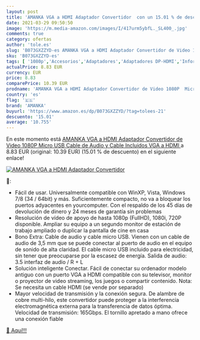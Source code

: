 ```yaml
---
layout: post
title: 'AMANKA VGA a HDMI Adaptador Convertidor  con un 15.01 % de descuento'
date: 2021-03-29 09:50:50
image: 'https://m.media-amazon.com/images/I/417urm5ybfL._SL400_.jpg'
comments: true
category: ofertas
author: 'tole.es'
slug: 'B073GXZZYD-es AMANKA VGA a HDMI Adaptador Convertidor de Video 1080P...'
sku: 'B073GXZZYD-es'
tags: [ '1080p','Accesorios','Adaptadores','Adaptadores DP-HDMI','Informática','amanka', ]
actualPrice: 8.83 EUR
currency: EUR
price: 8.83
comparePrice: 10.39 EUR
prodname: 'AMANKA VGA a HDMI Adaptador Convertidor de Video 1080P  Micro USB Cable de Audio y Cable Incluidos  VGA a HDMI '
country: 'es'
flag: '🇪🇸'
brand: 'AMANKA'
buyurl: 'https://www.amazon.es/dp/B073GXZZYD/?tag=tolees-21'
descuento: '15.01'
average: '10.755'
---
```


En este momento está [AMANKA VGA a HDMI Adaptador Convertidor de Video 1080P  Micro USB Cable de Audio y Cable Incluidos  VGA a HDMI ](https://www.amazon.es/dp/B073GXZZYD/?tag=tolees-21) a 8.83 EUR (original: 10.39 EUR) (15.01 %  de descuento) en el siguiente enlace!

[![AMANKA VGA a HDMI Adaptador Convertidor ](https://m.media-amazon.com/images/I/417urm5ybfL._SL400_.jpg)](https://www.amazon.es/dp/B073GXZZYD/?tag=tolees-21)

🔎:

- Fácil de usar. Universalmente compatible con WinXP, Vista, Windows 7/8 (34 / 64bit) y más. Suficientemente compacto, no va a bloquear los puertos adyacentes en yourcomputer. Con el respaldo de los 45 días de devolución de dinero y 24 meses de garantía sin problemas
- Resolución de vídeo de apoyo de hasta 1080p (FullHD), 1080i, 720P disponible. Ampliar su equipo a un segundo monitor de estación de trabajo ampliado o duplicar la pantalla de cine en casa
- Bono Extra: Cable de audio y cable micro USB. Vienen con un cable de audio de 3,5 mm que se puede conectar al puerto de audio en el equipo de sonido de alta claridad. El cable micro USB incluido para electricidad, sin tener que preocuparse por la escasez de energía. Salida de audio: 3.5 interfaz de audio / R + L
- Solución inteligente Conectar. Fácil de conectar su ordenador modelo antiguo con un puerto VGA a HDMI compatible con su televisor, monitor o proyector de video streaming, los juegos o compartir contenido. Nota: Se necesita un cable HDMI (se vende por separado)
- Mayor velocidad de transmisión y la conexión segura. De alambre de cobre multi-hilo, este convertidor puede proteger a la interferencia electromagnética externa para la transferencia de datos óptima. Velocidad de transmisión: 165Gbps. El tornillo apretado a mano ofrece una conexión fiable

[🛒 Aquí!!!](https://www.amazon.es/dp/B073GXZZYD/?tag=tolees-21)

